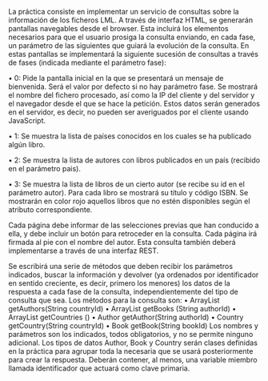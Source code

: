 La práctica consiste en implementar un servicio de consultas sobre la información de los ficheros LML.
A través de interfaz HTML, se generarán pantallas navegables desde el browser. Esta incluirá los elementos
necesarios para que el usuario prosiga la consulta enviando, en cada fase, un parámetro de las siguientes que guiará
la evolución de la consulta. En estas pantallas se implementará la siguiente sucesión de consultas a través de fases (indicada mediante el
parámetro fase):

• 0: Pide la pantalla inicial en la que se presentará un mensaje de bienvenida. Será el valor por defecto si no hay
parámetro fase. Se mostrará el nombre del fichero procesado, así como la IP del cliente y del servidor y el
navegador desde el que se hace la petición. Estos datos serán generados en el servidor, es decir, no pueden ser
averiguados por el cliente usando JavaScript.

• 1: Se muestra la lista de países conocidos en los cuales se ha publicado algún libro.

• 2: Se muestra la lista de autores con libros publicados en un país (recibido en el parámetro pais).

• 3: Se muestra la lista de libros de un cierto autor (se recibe su id en el parámetro autor). Para cada libro se
mostrará su título y código ISBN. Se mostrarán en color rojo aquellos libros que no estén disponibles según el
atributo correspondiente.

Cada página debe informar de las selecciones previas que han conducido a ella, y debe incluir un botón para
retroceder en la consulta. Cada página irá firmada al pie con el nombre del autor.
Esta consulta también deberá implementarse a través de una interfaz REST.

Se escribirá una serie de métodos que deben recibir los parámetros indicados, buscar la información
y devolver (ya ordenados por identificador en sentido creciente, es decir, primero los menores) los datos de la
respuesta a cada fase de la consulta, independientemente del tipo de consulta que sea. Los métodos para la consulta
son:
• ArrayList<Author> getAuthors(String countryId)
• ArrayList<Book> getBooks (String authorId)
• ArrayList<Country> getCountries ()
• Author getAuthor(String authorId)
• Country getCountry(String countryId)
• Book getBook(String bookId)
Los nombres y parámetros son los indicados, todos obligatorios, y no se permite ninguno adicional.
Los tipos de datos Author, Book y Country serán clases definidas en la práctica para agrupar toda la necesaria que se
usará posteriormente para crear la respuesta. Deberán contener, al menos, una variable miembro llamada identificador
que actuará como clave primaria.
